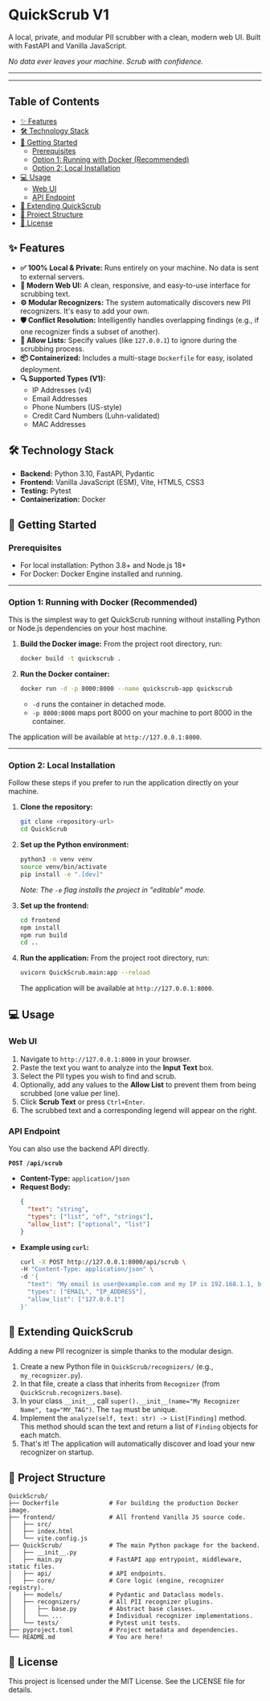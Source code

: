 # QuickScrub V1

A local, private, and modular PII scrubber with a clean, modern web UI. Built with FastAPI and Vanilla JavaScript.

*No data ever leaves your machine. Scrub with confidence.*

---

<!-- It's highly recommended to replace this with a real screenshot or GIF of the application in action. -->
 

---

## Table of Contents

- [✨ Features](#-features)
- [🛠️ Technology Stack](#️-technology-stack)
- [🚀 Getting Started](#-getting-started)
  - [Prerequisites](#prerequisites)
  - [Option 1: Running with Docker (Recommended)](#option-1-running-with-docker-recommended)
  - [Option 2: Local Installation](#option-2-local-installation)
- [💻 Usage](#-usage)
  - [Web UI](#web-ui)
  - [API Endpoint](#api-endpoint)
- [🧩 Extending QuickScrub](#-extending-quickscrub)
- [📂 Project Structure](#-project-structure)
- [📜 License](#-license)


## ✨ Features

- **✅ 100% Local & Private:** Runs entirely on your machine. No data is sent to external servers.
- **🎨 Modern Web UI:** A clean, responsive, and easy-to-use interface for scrubbing text.
- **⚙️ Modular Recognizers:** The system automatically discovers new PII recognizers. It's easy to add your own.
- **🛡️ Conflict Resolution:** Intelligently handles overlapping findings (e.g., if one recognizer finds a subset of another).
- **📝 Allow Lists:** Specify values (like `127.0.0.1`) to ignore during the scrubbing process.
- **📦 Containerized:** Includes a multi-stage `Dockerfile` for easy, isolated deployment.
- **🔍 Supported Types (V1):**
  - IP Addresses (v4)
  - Email Addresses
  - Phone Numbers (US-style)
  - Credit Card Numbers (Luhn-validated)
  - MAC Addresses

## 🛠️ Technology Stack

- **Backend:** Python 3.10, FastAPI, Pydantic
- **Frontend:** Vanilla JavaScript (ESM), Vite, HTML5, CSS3
- **Testing:** Pytest
- **Containerization:** Docker

## 🚀 Getting Started

### Prerequisites

- For local installation: Python 3.8+ and Node.js 18+
- For Docker: Docker Engine installed and running.

---

### Option 1: Running with Docker (Recommended)

This is the simplest way to get QuickScrub running without installing Python or Node.js dependencies on your host machine.

1.  **Build the Docker image:**
    From the project root directory, run:
    ```bash
    docker build -t quickscrub .
    ```

2.  **Run the Docker container:**
    ```bash
    docker run -d -p 8000:8000 --name quickscrub-app quickscrub
    ```
    - `-d` runs the container in detached mode.
    - `-p 8000:8000` maps port 8000 on your machine to port 8000 in the container.

The application will be available at `http://127.0.0.1:8000`.

---

### Option 2: Local Installation

Follow these steps if you prefer to run the application directly on your machine.

1.  **Clone the repository:**
    ```bash
    git clone <repository-url>
    cd QuickScrub
    ```

2.  **Set up the Python environment:**
    ```bash
    python3 -m venv venv
    source venv/bin/activate
    pip install -e ".[dev]"
    ```
    *Note: The `-e` flag installs the project in "editable" mode.*

3.  **Set up the frontend:**
    ```bash
    cd frontend
    npm install
    npm run build
    cd ..
    ```

4.  **Run the application:**
    From the project root directory, run:
    ```bash
    uvicorn QuickScrub.main:app --reload
    ```
    The application will be available at `http://127.0.0.1:8000`.

## 💻 Usage

### Web UI

1.  Navigate to `http://127.0.0.1:8000` in your browser.
2.  Paste the text you want to analyze into the **Input Text** box.
3.  Select the PII types you wish to find and scrub.
4.  Optionally, add any values to the **Allow List** to prevent them from being scrubbed (one value per line).
5.  Click **Scrub Text** or press `Ctrl+Enter`.
6.  The scrubbed text and a corresponding legend will appear on the right.

### API Endpoint

You can also use the backend API directly.

**`POST /api/scrub`**

-   **Content-Type:** `application/json`
-   **Request Body:**
    ```json
    {
      "text": "string",
      "types": ["list", "of", "strings"],
      "allow_list": ["optional", "list"]
    }
    ```
-   **Example using `curl`:**
    ```bash
    curl -X POST http://127.0.0.1:8000/api/scrub \
    -H "Content-Type: application/json" \
    -d '{
      "text": "My email is user@example.com and my IP is 192.168.1.1, but ignore 127.0.0.1.",
      "types": ["EMAIL", "IP_ADDRESS"],
      "allow_list": ["127.0.0.1"]
    }'
    ```

## 🧩 Extending QuickScrub

Adding a new PII recognizer is simple thanks to the modular design.

1.  Create a new Python file in `QuickScrub/recognizers/` (e.g., `my_recognizer.py`).
2.  In that file, create a class that inherits from `Recognizer` (from `QuickScrub.recognizers.base`).
3.  In your class `__init__`, call `super().__init__(name="My Recognizer Name", tag="MY_TAG")`. The `tag` must be unique.
4.  Implement the `analyze(self, text: str) -> List[Finding]` method. This method should scan the text and return a list of `Finding` objects for each match.
5.  That's it! The application will automatically discover and load your new recognizer on startup.

## 📂 Project Structure

```
QuickScrub/
├── Dockerfile              # For building the production Docker image.
├── frontend/               # All frontend Vanilla JS source code.
│   ├── src/
│   ├── index.html
│   └── vite.config.js
├── QuickScrub/             # The main Python package for the backend.
│   ├── __init__.py
│   ├── main.py             # FastAPI app entrypoint, middleware, static files.
│   ├── api/                # API endpoints.
│   ├── core/               # Core logic (engine, recognizer registry).
│   ├── models/             # Pydantic and Dataclass models.
│   ├── recognizers/        # All PII recognizer plugins.
│   │   ├── base.py         # Abstract base classes.
│   │   └── ...             # Individual recognizer implementations.
│   └── tests/              # Pytest unit tests.
├── pyproject.toml          # Project metadata and dependencies.
└── README.md               # You are here!
```

## 📜 License

This project is licensed under the MIT License. See the LICENSE file for details.
